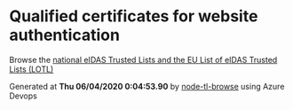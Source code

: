 # Qualified certificates for website authentication 
 Browse the [national eIDAS Trusted Lists and the EU List of eIDAS Trusted Lists (LOTL)](https://webgate.ec.europa.eu/tl-browser/#/) 
 
 
Generated at **Thu 06/04/2020  0:04:53.90** by [node-tl-browse](https://github.com/ymedlop/node-tl-browser) using Azure Devops 
